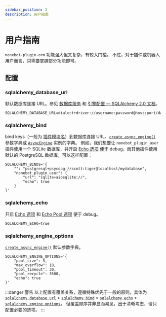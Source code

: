 ```yaml
---
sidebar_position: 2
description: 用户指南
---
```


# 用户指南

`nonebot-plugin-orm` 功能强大但又复杂，有较大门槛。
不过，对于插件或机器人用户而言，只需要掌握部分功能即可。

## 配置

### sqlalchemy_database_url

默认数据库连接 URL。参见 [数据库服务](/docs/next/best-practice/db/#数据库服务) 和 [引擎配置 — SQLAlchemy 2.0 文档](https://docs.sqlalchemy.org/en/20/core/engines.html#database-urls)。

```shell
SQLALCHEMY_DATABASE_URL=dialect+driver://username:password@host:port/database
```

### sqlalchemy_bind

bind keys（一般为 [插件模块名](/docs/next/developer/plugin-publishing#插件命名规范)）到数据库连接 URL、[`create_async_engine()`](https://docs.sqlalchemy.org/en/20/orm/extensions/asyncio.html#sqlalchemy.ext.asyncio.create_async_engine) 参数字典或 [`AsyncEngine`](https://docs.sqlalchemy.org/en/20/orm/extensions/asyncio.html#sqlalchemy.ext.asyncio.AsyncEngine) 实例的字典。
例如，我们想要让 `nonebot_plugin_user` 插件使用一个 SQLite 数据库，并开启 [Echo 选项](https://docs.sqlalchemy.org/en/20/core/engines.html#sqlalchemy.create_engine.params.echo) 便于 debug，而其他插件使用默认的 PostgreSQL 数据库，可以这样配置：

```shell
SQLALCHEMY_BINDS='{
    "": "postgresql+psycopg://scott:tiger@localhost/mydatabase",
    "nonebot_plugin_user": {
        "url": "sqlite+aiosqlite://",
        "echo": true
    }
}'
```

### sqlalchemy_echo

开启 [Echo 选项](https://docs.sqlalchemy.org/en/20/core/engines.html#sqlalchemy.create_engine.params.echo) 和 [Echo Pool 选项](https://docs.sqlalchemy.org/en/20/core/engines.html#sqlalchemy.create_engine.params.echo_pool) 便于 debug。

```shell
SQLALCHEMY_ECHO=true
```

### sqlalchemy_engine_options

[`create_async_engine()`](https://docs.sqlalchemy.org/en/20/orm/extensions/asyncio.html#sqlalchemy.ext.asyncio.create_async_engine) 默认参数字典。

```shell
SQLALCHEMY_ENGINE_OPTIONS='{
    "pool_size": 5,
    "max_overflow": 10,
    "pool_timeout": 30,
    "pool_recycle": 3600,
    "echo": true
}'
```

:::danger 警告
以上配置有覆盖关系，遵循特殊优先于一般的原则，具体为 [`sqlalchemy_database_url`](#sqlalchemy_database_url) > [`sqlalchemy_bind`](sqlalchemy_bind) > [`sqlalchemy_echo`](#sqlalchemy_echo) > [`sqlalchemy_engine_options`](#sqlalchemy_engine_options)。
但覆盖顺序并非显而易见，出于清晰考虑，请只配置必要的选项。
:::
